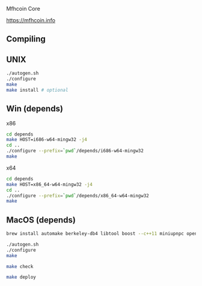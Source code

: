 Mfhcoin Core

https://mfhcoin.info

Compiling
-------------------

UNIX
-------

```bash
./autogen.sh
./configure
make
make install # optional
```

Win (depends)
-------
x86
```bash
cd depends
make HOST=i686-w64-mingw32 -j4
cd ..
./configure --prefix=`pwd`/depends/i686-w64-mingw32
make
```
x64
```bash
cd depends
make HOST=x86_64-w64-mingw32 -j4
cd ..
./configure --prefix=`pwd`/depends/x86_64-w64-mingw32
make
```
MacOS (depends)
-------
```bash
brew install automake berkeley-db4 libtool boost --c++11 miniupnpc openssl pkg-config homebrew/versions/protobuf260 --c++11 qt5 libevent
```
```bash
./autogen.sh
./configure
make

make check

make deploy
```
